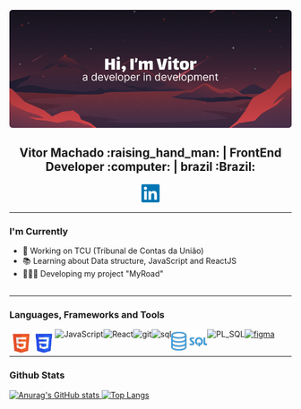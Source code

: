 ![alt text](./assets/header.png "Title")
<div align="center"><h2>Vitor Machado :raising_hand_man: | FrontEnd Developer :computer: | brazil :Brazil:</h2>
    <span>
        <a href="https://www.linkedin.com/in/vitormachado-work/" target="_blank">
        <img src="https://raw.githubusercontent.com/devicons/devicon/2ae2a900d2f041da66e950e4d48052658d850630/icons/linkedin/linkedin-original.svg"alt="linkedin" height="34px">
        </a>
    </span>
</div>

<hr>

### I'm Currently
- 🔭 Working on TCU (Tribunal de Contas da União)
- 📚 Learning about Data structure, JavaScript and ReactJS
- 👷🏽‍♂️ Developing my project "MyRoad"
<br><br>
<hr>

### Languages, Frameworks and Tools

<a href="https://www.w3schools.com/html/" target="_blank"> <img align="left" alt="HTML" height ="42px"  src="./assets/logos/html.png"> </a>
<a href="https://www.w3schools.com/css/" target="_blank"> <img align="left" alt="CSS" height ="42px"  src="./assets/logos/css.png"> </a>
<a href="https://developer.mozilla.org/en-US/docs/Web/JavaScript" target="_blank"> <img align="left" alt="JavaScript" height ="42px"  src="https://raw.githubusercontent.com/rahul-jha98/github_readme_icons/main/language_and_tools/square/javascript/javascript.svg"> </a>
<a href="https://reactjs.org/" target="_blank"> <img align="left" alt="React" height ="42px" src="https://raw.githubusercontent.com/rahul-jha98/github_readme_icons/main/language_and_tools/square/react/react.svg"></a>
<a href="https://git-scm.com/" target="_blank"> <img src="https://raw.githubusercontent.com/rahul-jha98/github_readme_icons/main/language_and_tools/square/git-scm/git-scm.svg" align="left" alt="git" height='42px'/> </a>
<a href="https://www.figma.com/" target="_blank"> <img src="https://raw.githubusercontent.com/rahul-jha98/github_readme_icons/main/language_and_tools/square/figma/figma.svg" alt="figma" height='42px'/> </a>
<a href="https://firebase.google.com/" target="_blank"> <img align="left" src="https://raw.githubusercontent.com/rahul-jha98/github_readme_icons/main/language_and_tools/square/firebase/firebase.svg" alt="sql" height ="42px"/> </a>
<a href="" target="_blank"> <img align="left" alt="SQL" height ="38px"   src="./assets/logos/sql.png"> </a>
<a href="https://www.oracle.com/database/technologies/appdev/plsql.html" target="_blank"> <img align="left" alt="PL_SQL" height ="42px"  src="https://www.oracle.com/a/ocom/img/pl-sql.svg"> </a>
<br><br>
<hr>

### Github Stats


<a href='https://github.com/rahul-jha98/github-stats-transparent'>

![Anurag's GitHub stats](https://github-readme-stats.vercel.app/api?username=vitoalmeida&show_icons=true&theme=dracula)
[![Top Langs](https://github-readme-stats.vercel.app/api/top-langs/?username=vitoalmeida&layout=compact&theme=dracula&langs_count=4)](https://github.com/anuraghazra/github-readme-stats)
</a>
<br><br>


<!--
<hr>

 ### Best repositories
<a href="https://github.com/anuraghazra/github-readme-stats">
  <img align="center" src="https://github-readme-stats.vercel.app/api/pin/?username=vitoalmeida&repo=PaperPlane" />
</a>
<a href="https://github.com/anuraghazra/convoychat">
  <img align="center" src="https://github-readme-stats.vercel.app/api/pin/?username=vitoalmeida&repo=Panda" />
</a> -->
